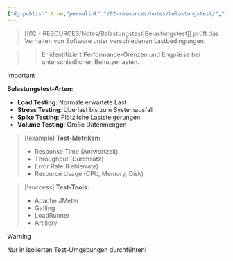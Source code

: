 ```yaml
---
{"dg-publish":true,"permalink":"/02-resources/notes/belastungstest/","tags":["testing/performance","qualitaetssicherung/last"],"noteIcon":"","updated":"2025-09-16T23:41:26.000+02:00"}
---
```



>[[02 - RESOURCES/Notes/Belastungstest\|Belastungstest]] prüft das Verhalten von Software unter verschiedenen Lastbedingungen.

>>Er identifiziert Performance-Grenzen und Engpässe bei unterschiedlichen Benutzerlasten.

>[!important] 
>**Belastungstest-Arten:**
>- **Load Testing**: Normale erwartete Last
>- **Stress Testing**: Überlast bis zum Systemausfall
>- **Spike Testing**: Plötzliche Laststeigerungen
>- **Volume Testing**: Große Datenmengen

>[!example] 
>**Test-Metriken:**
>- Response Time (Antwortzeit)
>- Throughput (Durchsatz)
>- Error Rate (Fehlerrate)
>- Resource Usage (CPU, Memory, Disk)

>[!success] 
>**Test-Tools:**
>- Apache JMeter
>- Gatling
>- LoadRunner
>- Artillery

>[!warning] 
>Nur in isolierten Test-Umgebungen durchführen!